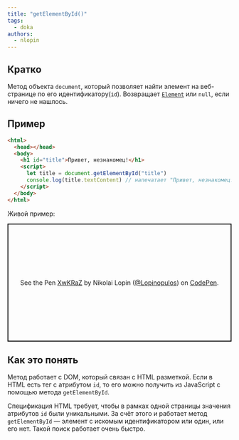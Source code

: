```yaml
---
title: "getElementById()"
tags:
  - doka
authors:
  - nlopin
---
```


## Кратко

Метод объекта `document`, который позволяет найти элемент на веб-странице по его идентификатору(`id`). Возвращает [`Element`](/js/element) или `null`, если ничего не нашлось.

## Пример

```html
<html>
  <head></head>
  <body>
    <h1 id="title">Привет, незнакомец!</h1>
    <script>
      let title = document.getElementById("title")
      console.log(title.textContent) // напечатает "Привет, незнакомец!"
    </script>
  </body>
</html>
```

Живой пример:

<p class="codepen" data-height="265" data-theme-id="light" data-default-tab="js,result" data-user="Lopinopulos" data-slug-hash="XwKRaZ" style="height: 265px; box-sizing: border-box; display: flex; align-items: center; justify-content: center; border: 2px solid; margin: 1em 0; padding: 1em;" data-pen-title="XwKRaZ">
  <span>See the Pen <a href="https://codepen.io/Lopinopulos/pen/XwKRaZ">
  XwKRaZ</a> by Nikolai Lopin (<a href="https://codepen.io/Lopinopulos">@Lopinopulos</a>)
  on <a href="https://codepen.io">CodePen</a>.</span>
</p>
<script async src="https://static.codepen.io/assets/embed/ei.js"></script>

## Как это понять

Метод работает с DOM, который связан с HTML разметкой. Если в HTML есть тег с атрибутом `id`, то его можно получить из JavaScript с помощью метода `getElementById`.

Спецификация HTML требует, чтобы в рамках одной страницы значения атрибутов `id` были уникальными. За счёт этого и работает метод `getElementById` — элемент с искомым идентификатором или один, или его нет. Такой поиск работает очень быстро.
